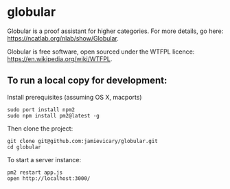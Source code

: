 # globular
Globular is a proof assistant for higher categories. For more details, go here: https://ncatlab.org/nlab/show/Globular.

Globular is free software, open sourced under the WTFPL licence: https://en.wikipedia.org/wiki/WTFPL.

## To run a local copy for development:

Install prerequisites (assuming OS X, macports)
```
sudo port install npm2
sudo npm install pm2@latest -g
```

Then clone the project:
```
git clone git@github.com:jamievicary/globular.git
cd globular
```

To start a server instance:
```
pm2 restart app.js
open http://localhost:3000/
```


